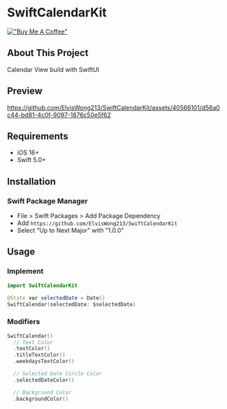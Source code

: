 #  SwiftCalendarKit
[!["Buy Me A Coffee"](https://www.buymeacoffee.com/assets/img/custom_images/orange_img.png)](https://www.buymeacoffee.com/ElvisWong)

## About This Project
Calendar View build with SwiftUI

## Preview

https://github.com/ElvisWong213/SwiftCalendarKit/assets/40566101/d56a0c44-bd81-4c0f-9097-1876c50e5f62

## Requirements
- iOS 16+
- Swift 5.0+

## Installation

### Swift Package Manager
- File > Swift Packages > Add Package Dependency
- Add `https://github.com/ElvisWong213/SwiftCalendarKit`
- Select "Up to Next Major" with "1.0.0"

## Usage

### Implement 
``` swift
import SwiftCalendarKit

@State var selectedDate = Date()
SwiftCalendar(selectedDate: $selectedDate)
```

### Modifiers 

```swift
SwiftCalendar()
  // Text Color
  .textColor()
  .titleTextColor()
  .weekdaysTextColor()

  // Selected Date Circle Color
  .selectedDateColor()

  // Background Color
  .backgroundColor()
```
